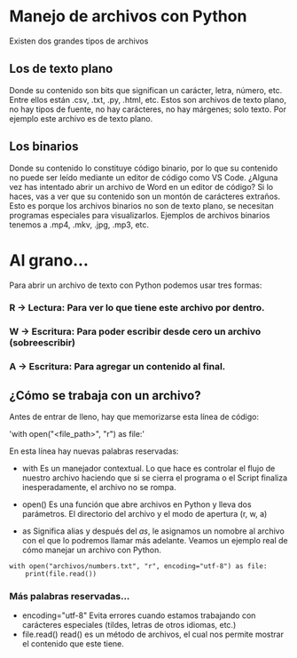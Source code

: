 # Manejo de archivos con Python
Existen dos grandes tipos de archivos

## Los de texto plano
Donde su contenido son bits que significan un carácter, letra, número, etc. Entre ellos están .csv, .txt, .py, .html, etc.
Estos son archivos de texto plano, no hay tipos de fuente, no hay carácteres, no hay márgenes; solo texto.
Por ejemplo este archivo es de texto plano.

## Los binarios
Donde su contenido lo constituye código binario, por lo que su contenido no puede ser leído mediante un editor de código como VS 
Code.
¿Alguna vez has intentado abrir un archivo de Word en un editor de código? Si lo haces, vas a ver que su contenido son un montón de
carácteres extraños. Esto es porque los archivos binarios no son de texto plano, se necesitan programas especiales para visualizarlos.
Ejemplos de archivos binarios tenemos a .mp4, .mkv, .jpg, .mp3, etc.

# Al grano...
Para abrir un archivo de texto con Python podemos usar tres formas:
### R -> Lectura: Para ver lo que tiene este archivo por dentro.
### W -> Escritura: Para poder escribir desde cero un archivo (sobreescribir)
### A -> Escritura: Para agregar un contenido al final.

## ¿Cómo se trabaja con un archivo?
Antes de entrar de lleno, hay que memorizarse esta línea de código:

'with open("<file_path>", "r") as file:'

En esta línea hay nuevas palabras reservadas:
- with
Es un manejador contextual. Lo que hace es controlar el flujo de nuestro archivo haciendo que si se cierra el programa o el 
Script finaliza inesperadamente, el archivo no se rompa.

- open()
Es una función que abre archivos en Python y lleva dos parámetros. El directorio del archivo y el modo de apertura (r, w, a)

- as
Significa alias y después del _as_, le asignamos un nomobre al archivo con el que lo podremos llamar más adelante.
Veamos un ejemplo real de cómo manejar un archivo con Python.

~~~
with open("archivos/numbers.txt", "r", encoding="utf-8") as file:
    print(file.read())
~~~
### Más palabras reservadas...
- encoding="utf-8"
Evita errores cuando estamos trabajando con carácteres especiales (tildes, letras de otros idiomas, etc.)
- file.read()
read() es un método de archivos, el cual nos permite mostrar el contenido que este tiene.